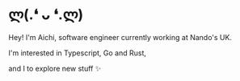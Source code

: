 # ლ(.❛ ᴗ ❛.ლ)

Hey! I'm Aichi, software engineer currently working at Nando's UK.

I'm interested in Typescript, Go and Rust,

and I to explore new stuff ✨
